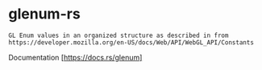 # glenum-rs
    
    GL Enum values in an organized structure as described in from https://developer.mozilla.org/en-US/docs/Web/API/WebGL_API/Constants

Documentation [https://docs.rs/glenum]